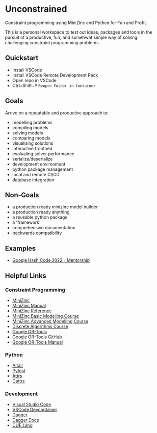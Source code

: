 # Unconstrained

Constraint programming using MiniZinc and Python for Fun and Profit.

This is a personal workspace to test out ideas, packages and tools in the pursuit of a productive, fun, and somehwat simple way of solving challenging constraint programming problems.


## Quickstart
- Install VSCode
- Install VSCode Remote Development Pack
- Open repo in VSCode
- Ctrl+Shift+P `Reopen Folder in Container`


## Goals
Arrive on a repeatable and productive approach to:
- modelling problems
- compiling models
- solving models
- comparing models
- visualising solutions
- interactive frontned
- evaluating solver performance
- serialize/deserialize
- development environment
- python package management
- local and remote CI/CD
- database integration


## Non-Goals
- a production ready minizinc model builder
- a production ready anything
- a reusable python package
- a 'framework'
- comprehensive documentation
- backwards compatibility


## Examples
- [Google Hash Code 2022 - Mentorship](./unconstrained/examples/google_hashcode_2022_mentorship/README.md)


## Helpful Links


### Constraint Programming
- [MiniZinc](https://www.minizinc.org/)
- [MiniZinc Manual](https://www.minizinc.org/doc-latest/en/part_3_user_manual.html)
- [MiniZinc Reference](https://www.minizinc.org/doc-latest/en/part_4_reference.html)
- [MiniZinc Basic Modelling Course](https://www.coursera.org/learn/basic-modeling)
- [MiniZinc Advanced Modelling Course](https://www.coursera.org/learn/basic-modeling)
- [Discrete Algorithms Course](https://www.coursera.org/learn/solving-algorithms-discrete-optimization)
- [Google OR-Tools](https://developers.google.com/optimization)
- [Google OR-Tools GitHub](https://github.com/google/or-tools)
- [Google OR-Tools Manual](https://acrogenesis.com/or-tools/documentation/user_manual/)


### Python
- [Altair](https://altair-viz.github.io/)
- [Pytest](https://docs.pytest.org/en/latest/)
- [Attrs](https://www.attrs.org/en/stable/)
- [Cattrs](https://cattrs.readthedocs.io/en/latest/)


### Development
- [Visual Studio Code](https://code.visualstudio.com/)
- [VSCode Devcontainer](https://code.visualstudio.com/docs/remote/containers)
- [Dagger](https://dagger.io/)
- [Dagger Docs](https://docs.dagger.io/)
- [CUE Lang](https://cuelang.org/)
